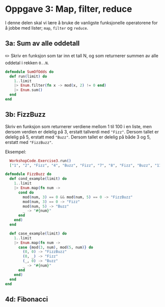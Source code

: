 # Oppgave 3: Map, filter, reduce

I denne delen skal vi lære å bruke de vanligste funksjonelle operatorene for å jobbe med lister; `map`, `filter` og `reduce`. 

## 3a: Sum av alle oddetall

:pencil2: Skriv en funksjon som tar inn et tall N, og som returnerer summen av alle oddetal i rekken `0..N`.

```elixir
defmodule SumOfOdds do
  def run(limit) do
    1..limit
    |> Enum.filter(fn x -> mod(x, 2) != 0 end)
    |> Enum.sum()
  end
end
```

## 3b: FizzBuzz

Skriv en funksjon som returnerer verdiene mellom 1 til 100 i en liste, men dersom verdien er delelig på 3, erstatt tallverdi med `"Fizz"`. Dersom tallet er delelig på 5, erstatt med `"Buzz"`. Dersom tallet er delelig på både 3 og 5, erstatt med `"FizzBuzz"`. 

Eksempel:

```elixir
  WorkshopCode.Exercise3.run()
  ["1", "2", "Fizz", "4", "Buzz", "Fizz", "7", "8", "Fizz", "Buzz", "11", "Fizz", "13", "14", "FizzBuzz"...]
```

```elixir
defmodule FizzBuzz do
  def cond_example(limit) do
    1..limit
    |> Enum.map(fn num ->
      cond do
        mod(num, 3) == 0 && mod(num, 5) == 0 -> "FizzBuzz"
        mod(num, 3) == 0 -> "Fizz"
        mod(num, 5) -> "Buzz"
        _ -> "#{num}"
      end
    end)
  end

  def case_example(limit) do
    1..limit
    |> Enum.map(fn num ->
      case {mod(3, num), mod(5, num)} do
        (0, 0) -> "FizzBuzz"
        (0, _) -> "Fizz"
        (_, 0) -> "Buzz"
        _ -> "#{num}"
      end
    end)
  end
end

```

## 4d: Fibonacci